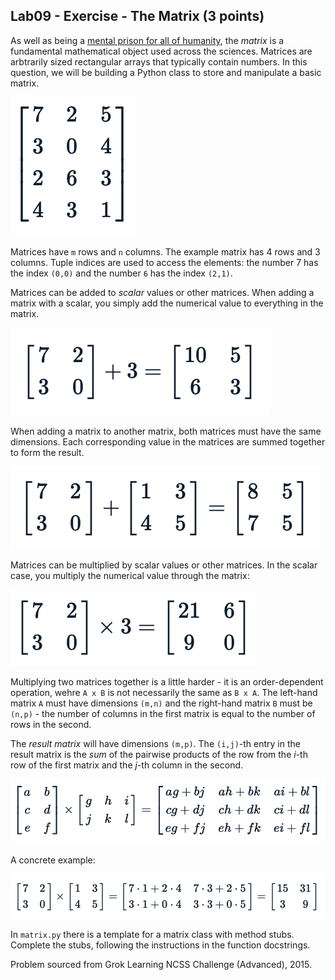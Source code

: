 ## Lab09 - Exercise - The Matrix (3 points)

As well as being a [mental prison for all of humanity](https://en.wikipedia.org/wiki/The_Matrix), the *matrix* is a fundamental mathematical object used across the sciences. Matrices are arbtrarily sized rectangular arrays that typically contain numbers. In this question, we will be building a Python class to store and manipulate a basic matrix.

![Figure 1](images/figure1.png)

Matrices have `m` rows and `n` columns. The example matrix has 4 rows and 3 columns. Tuple indices are used to access the elements: the number 7 has the index `(0,0)` and the number `6` has the index `(2,1)`.

Matrices can be added to *scalar* values or other matrices. When adding a matrix with a scalar, you simply add the numerical value to everything in the matrix.

![Figure 2](images/figure2.png)

When adding a matrix to another matrix, both matrices must have the same dimensions. Each corresponding value in the matrices are summed together to form the result.

![Figure 3](images/figure3.png)

Matrices can be multiplied by scalar values or other matrices. In the scalar case, you multiply the numerical value through the matrix:

![Figure 4](images/figure4.png)

Multiplying two matrices together is a little harder - it is an order-dependent operation, wehre `A x B` is not necessarily the same as `B x A`. The left-hand matrix `A` must have dimensions `(m,n)` and the right-hand matrix `B` must be `(n,p)` - the number of columns in the first matrix is equal to the number of rows in the second.

The *result matrix* will have dimensions `(m,p)`. The `(i,j)`-th entry in the result matrix is the *sum* of the pairwise products of the row from the *i*-th row of the first matrix and the *j*-th column in the second.

![Figure 5](images/figure5.png)

A concrete example:

![Figure 6](images/figure6.png)

In `matrix.py` there is a template for a matrix class with method stubs. Complete the stubs, following the instructions in the function docstrings.

Problem sourced from Grok Learning NCSS Challenge (Advanced), 2015.
